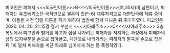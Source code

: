 피고인은 피해자 <<<외국인이름>>>B<<</외국인이름>>>(여,35세)의 남편이고, 피해자는 우즈베키스탄 국적인으로 결혼이 민(F-6) 체류자격으로 대한민국에 체류 중이며, 이들은 사건 당일 이혼을 하기 위하여 법원에 함께 다녀온 뒤 귀가하였다.
피고인은 2020. 04. 20. 21:15경 경기 부천시 <<<시아래주소>>>C<<</시아래주소>>> 3층 복도에서 피고인와 별거를 하고자 집을 나가려는 피해자를 저지하는 과정에서 피해자의 상의 모자부분을 손으로 잡아끌고, 계단으로 내려가려는 피해자의 팔뚝을 손으로 잡은 뒤 1회 밀쳐 피해자를 계단 아래로 넘어지게 하는 등 폭행하였다.